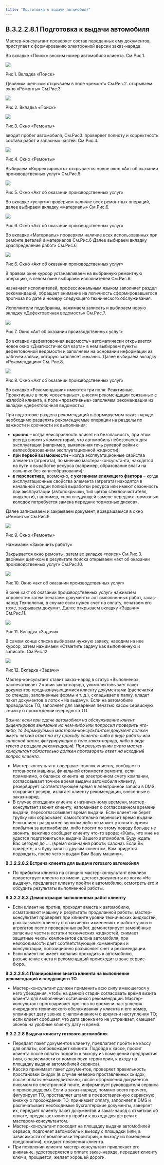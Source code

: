 ```yaml
---
title: "Подготовка к выдачи автомобиля"
---
```


## В.3.2.2.8.1 Подготовка к выдачи автомобиля

Мастер-консультант проверяет состав переданных ему документов, приступает к формированию электронной версии заказ-наряда:

Во вкладке «Поиск» вносим номер автомобиля клиента. См.Рис.1.

![](_attach/lu196321zcfrn_tmp_cda035b30a6fec44.png)

Рис.1. Вкладка «Поиск»

Двойным щелчком открываем в поле «ремонт» См.Рис.2. открываем окно «Ремонты» См.Рис.3.

![](_attach/lu196321zcfrn_tmp_3fef052d7f6afaa3.png)

Рис.2. Вкладка «Поиск»

![](_attach/lu196321zcfrn_tmp_84eea71c586d255c.png)

Рис.3. Окно «Ремонты»

вводит пробег автомобиля, См.Рис3. проверяет полноту и корректность состава работ и запасных частей. См.Рис.4.

![](_attach/lu196321zcfrn_tmp_67821ab10cf7af58.png)

Рис.4. Окно «Ремонты»

Выбираем «Корректировать» открывается новое окно «Акт об оказании производственных услуг» См.Рис.5.

![](_attach/lu196321zcfrn_tmp_d92610f7f58bde6b.png)

Рис.5. Окно «Акт об оказании производственных услуг»

Во вкладке «услуги» проверяем наличие всех ремонтных операций, далее выбираем вкладку «материалы» См.Рис.6.

![](_attach/lu196321zcfrn_tmp_42b94ff035b2e699.png)

Рис.6. Окно «Акт об оказании производственных услуг»

Во вкладке «Материалы» проверяем наличие всех использованных при ремонте деталей и материалов См.Рис.6 Далее выбираем вкладку «распределение работ» См.Рис.6

![](_attach/lu196321zcfrn_tmp_391f6becc6176254.png)

Рис.6. Окно «Акт об оказании производственных услуг»

В правом окне курсор устанавливаем на выбранную ремонтную операцию, в левом окне выбираем исполнителей См.Рис.6.

назначает исполнителей, профессиональным языком заполняет раздел рекомендаций, обращает внимание на логичность сформировавшегося прогноза по дате и номеру следующего технического обслуживания.

Исполнители подобранны, нажимаем записать и выбираем новую вкладку «Дефектовочная ведомость» См.Рис.7.

![](_attach/lu196321zcfrn_tmp_fe6dd53b7fe29005.png)

Рис.7. Окно «Акт об оказании производственных услуг»

Во вкладке «дефектовочная ведомость» автоматически открывается новое окно «Диагностическая карта» в нем выбираем пункты дефектовочной ведомости и заполняем на основании информации из рабочей заявки, которую заполняет механик. Далее выбираем вкладку «Рекомендации» См. Рис.8.

![](_attach/lu196321zcfrn_tmp_34c7bbcc9b6c2dd.png)

Рис.8. Окно «Акт об оказании производственных услуг»

Во вкладке «Рекомендации» имеются три поля: Реактивные, Проактивные в поле «реактивные», вносим рекомендации связанные с жалобой клиента, в поле «проактивные» заполняем рекомендации из вкладки «дефектовочная ведомость»

При подготовке раздела рекомендаций в формируемом заказ-наряде необходимо разделять рекомендуемые операции на разделы по важности и срочности их выполнения:

-   **срочно** – когда неисправность влияет на безопасность, при этом всегда вносить комментарий, что автомобиль небезопасен для эксплуатации (например, выявленная течь рулевой рейки с каплеобразованием эксплуатационной жидкости);   
-   **при первой возможности** – когда эксплуатационные свойства элемента (агрегата), по мнению мастера-консультанта, находятся на пути к выработке ресурса (например, образование влаги на сальнике без каплеобразования);
-   **в перспективе,** возможно, **с указанием влияющего фактора** – когда эксплуатационные свойства элемента (агрегата) находятся в начальной стадии полной выработки ресурса или имеют сезонность при эксплуатации (автопокрышки, тип щеток стеклоочистителя, жидкости), например, «при следующей замене передних тормозных колодок потребуется замена передних тормозных дисков».

Далее записываем и закрываем документ, возвращаемся в окно «Ремонты» См.Рис.9.

![](_attach/lu196321zcfrn_tmp_1eb0a5e9bd494c76.png)

Рис.9. Окно «Ремонты»

Нажимаем «Закончить работу»

Закрывается окно ремонты, затем во вкладке «поиск» См.Рис.3. двойным щелчком в результате поиска открываем «акт об оказании производственных услуг» См.Рис.10.

![](_attach/lu196321zcfrn_tmp_a3b024870908283f.png)

Рис.10. Окно «акт об оказании производственных услуг»

В окне «акт об оказании производственных услуг» нажимаем «провести» затем печатаем документы: акт выполненных работ, заказ-наряд Технология, в случае если нужен счет на оплату, печатаем его тоже, закрываем докумнт. Далее открываем вкладку «Задачи» См.Рис.11.

![](_attach/lu196321zcfrn_tmp_60c7a4c9ba35c4f7.png)

Рис.11. Вкладка «Задачи»

В самом конце списка выбираем нужную заявку, наводим на нее курсор, затем нажимаем «Отметить задачу как выполненную и записать. См.Рис.12.

![](_attach/lu196321zcfrn_tmp_2c33e6dbcf270cd2.png)

Рис.12. Вкладка «Задачи»

Мастер-консультант ставит заказ-наряд в статус «Выполнено», распечатывает 2 копии заказ-наряда, укомплектовывает пакет документов предназначающимися клиенту документами (распечатки со стендов, заполненные формы и т. д.), складывает в папку, кладет пакет документов в лоток «На выдачу». Если на автомобиле проводилось ТО, заполняет для заверения печатью кассы сервисную книжку о прохождении очередного ТО.

_Важно: если при сдаче автомобиля на обслуживание клиент акцентировал внимание на чем-либо или попросил проверить что-либо, то формируемый мастером-консультантом документ должен иметь четкий ответ на эту просьбу клиента: либо в виде работы или запасной части, фигурирующих в теле заказ-наряда, либо в виде текста в разделе рекомендаций. При разъяснении счета мастер-консультант обязательно должен проговорить ответ на исходный вопрос клиента._

-   Мастер-консультант совершает звонок клиенту, сообщает о готовности машины, финальной стоимости ремонта, если применимо, о балансе клиента на электронном счету компании, согласовывает точное время выдачи автомобиля клиенту, резервирует соответствующее время в электронной записи в DMS, сохраняет резерв, излагает клиенту рекомендации, внесенные в заказ-наряд. 
-   В случае опоздания клиента к назначенному времени, мастер-консультант звонит клиенту, напоминает о согласованном времени выдачи, пересогласовывает время выдачи. Если клиент не берет трубку или сбрасывает, самостоятельно переносит время выдачи. Если клиент раздражен звонком либо не может уточнить время прибытия за автомобилем, либо просит по этому поводу больше не звонить, вежливо сообщает клиенту что-то вроде: «Жаль, что мне не удастся подготовиться к выдаче Вашего автомобиля. Буду ждать Вас сегодня до …. (время окончания работы салона). Если Вы приедете, а я буду занят с другим клиентом, Вам придется подождать, после чего я выдам Вам Вашу машину».

  
  

**В.3.2.2.8.2 Встреча клиента для выдачи готового автомобиля**

-   По прибытии клиента на станцию мастер-консультант вежливо приветствует клиента по имени, достает документы из лотка «На выдачу», предлагает клиенту пройти к автомобилю, осмотреть его и обсудить результаты выполненной работы.

**В.3.2.2.8.3 Демонстрация выполненных работ клиенту**

-   Если клиент не против, проходят вместе к автомобилю, осматривают машину и результаты проделанной работы, мастер-консультант проверяет при клиенте уровни технических жидкостей, рассказывает клиенту о позитивных изменениях в работе узлов и агрегатов после проведенных работ, демонстрирует заменённые запасные части и остатки технических жидкостей, снимает защитные чехлы компонентов салона автомобиля, при необходимости дает соответствующие комментарии и консультации, попозиционно разъясняет счет и рекомендации.   
-   Если клиент не имеет желания проходить к автомобилю, разъяснение счета и рекомендаций происходит в зоне сервис-бюро.

**В.3.2.2.8.4 Планирование визита клиента на выполнение рекомендаций и следующего ТО**

-   Мастер-консультант должен применить всю силу имеющегося у него убеждения, чтобы на данной стадии согласовать время визита клиента для выполнения оставшихся рекомендаций. Мастер-консультант проговаривает прогноз по времени наступления очередного технического обслуживания у клиента и его номер, упоминает дату звонка с напоминанием о времени наступления ТО; если клиент сообщает, что дата звонка его не устраивает, смещает звонок на удобные клиенту дату и время.

**В.3.2.2.8 Выдача клиенту готового автомобиля**

-   Передает пакет документов клиенту, предлагает пройти на кассу для оплаты, сопровождает клиента. Подойдя к кассе, просит клиента после оплаты подойти к выходу из помещений предприятия (или, в зависимости от компоновки территории, к входу на площадку выдачи автомобилей сервиса).
-   Кассир принимает пакет документов, проверяет правильность простановки скидок (в случае неверно проставленных скидок, после оплаты незамедлительно, после оформления документов письмом по электронной почте, информирует руководителя сервиса о произошедшем). Если в заказ-наряде, помимо всего прочего, фигурирует ТО, проставляет штамп в предоставленную сервисную книжку о прохождении ТО, принимает оплату, заполняет в DMS и распечатывает необходимые бухгалтерские документы, заверяет их, передает клиенту пакет документов и заказ-наряд с отметкой об оплате, предлагает клиенту пройти к выходу для встречи с мастером-консультантом.
-   Мастер-консультант проходит на площадку выдачи автомобилей сервиса, подгоняет автомобиль к выезду с площадки (или, в зависимости от компоновки территории, к выходу из помещений предприятия), ожидает появления клиента.
-   При появлении клиента мастер-консультант привлекает его внимание, удостоверяется в оплате заказ-наряда, передает клиенту ключи, прощается, желает хорошей дороги.